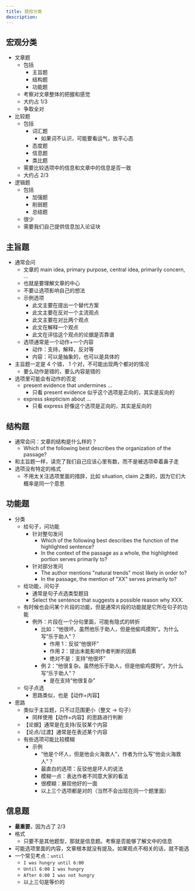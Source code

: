 ```yaml
---
title: 题目分类
description:
---
```


## 宏观分类

- 文章题
  - 包括
    - 主旨题
    - 结构题
    - 功能题
  - 考察对文章整体的把握和感觉
  - 大约占 1/3
  - 争取全对
- 比较题
  - 包括
    - 词汇题
      - 如果词不认识，可能要看运气，放平心态
    - 态度题
    - 信息题
    - 类比题
  - 需要比较选项中的信息和文章中的信息是否一致
  - 大约占 2/3
- 逻辑题
  - 包括
    - 加强题
    - 削弱题
    - 总结题
  - 很少
  - 需要我们自己提供信息加入论证块

## 主旨题

- 通常会问
  - 文章的 main idea, primary purpose, central idea, primarily concern, ...
  - 也就是要理解文章的中心
  - 不要让选项影响自己的想法
  - 示例选项
    - 此文主要在提出一个替代方案
    - 此文主要在反对一个主流观点
    - 此文主要在对比两个观点
    - 此文在解释一个观点
    - 此文在评估这个观点的论据是否靠谱
  - 选项通常是一个动作+一个内容
    - 动作：支持，解释，反对等
    - 内容：可以是抽象的，也可以是具体的
- 主旨题一定是 4 个错， 1 个对，不可能出现两个都对的情况
  - 要么动作是错的，要么内容是错的
- 选项里可能会有动作的否定
  - present evidence that undermines ...
    - 只看 present evidence 似乎这个选项是正向的，其实是反向的
  - express skepticism about ...
    - 只看 express 好像这个选项是正向的，其实是反向的

## 结构题

- 通常会问：文章的结构是什么样的？
  - Which of the following best describes the organization of the passage?
- 和主旨题一样，读完了我们自己应该心里有数，而不是被选项牵着鼻子走
- 选项没有特定的格式
  - 不用太关注选项里面的措辞，比如 situation, claim 之类的，因为它们大概率是同一个意思

## 功能题

- 分类
  - 给句子，问功能
    - 针对整句发问
      - Which of the following best describes the function of the highlighted sentence?
      - In the context of the passage as a whole, the highlighted portion serves primarily to?
    - 针对部分发问
      - The author mentions "natural trends" most likely in order to?
      - In the passage, the mention of "XX" serves primarily to?
  - 给功能，问句子
    - 通常是句子点选类型题目
    - Select the sentence that suggests a possible reason why XXX.
  - 有时候也会问某个片段的功能，但是通常片段的功能就是它所在句子的功能
    - 例外：片段在一个分句里面，可能有隐式的转折
      - 比如：“他很坏。虽然他乐于助人，但是他偷鸡摸狗”。为什么写“乐于助人”？
        - 作用 1：反驳“他很坏”
        - 作用 2：提出未能影响作者判断的因素
        - 绝对不是：支持“他很坏”
      - 例 2：“他很复杂。虽然他乐于助人，但是他偷鸡摸狗”。为什么写“乐于助人”？
        - 是在支持“他很复杂”
  - 句子点选
    - 思路类似，也是【动作+内容】
- 思路
  - 类似于主旨题，只不过范围更小（整文 -> 句子）
    - 同样使用【动作+内容】的思路进行判断
  - 【论据】通常是在支持/反驳某个内容
  - 【论点/过渡】通常是在表述某个内容
  - 有些选项可能比较模糊
    - 示例
      - “他是个坏人，但是他会火海救人”，作者为什么写“他会火海救人”？
      - 最直白的选项：反驳他是坏人的说法
      - 模糊一点：表达作者不同意大家的看法
      - 很模糊：展现他好的一面
      - 以上三个选项都是对的（当然不会出现在同一个题里面）

## 信息题

- **最重要**，因为占了 2/3
- 格式
  - 只要不是其他题型，那就是信息题。考察是否能够了解文中的信息
- 可能选项里面的内容，文章根本就没有提及。如果观点不相关的话，就不能选
- 一个常见考点：`until`
  - `I was hungry until 6:00`
  - `Until 6:00 I was hungry`
  - `After 6:00 I was not hungry`
  - 以上三句是等价的

